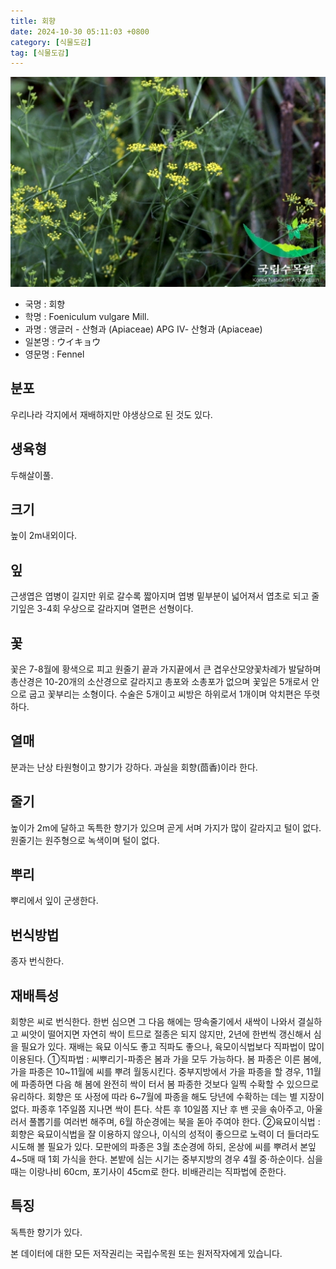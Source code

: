 ```yaml
---
title: 회향
date: 2024-10-30 05:11:03 +0800
category: [식물도감]
tag: [식물도감]
---
```




![회향](/assets/img/fileUpload/plants/basic/Umbelliferae/Foeniculum/8198/1_th2.JPG)
- 국명 : 회향
- 학명 : Foeniculum vulgare Mill.
- 과명 : 앵글러 - 산형과 (Apiaceae) APG Ⅳ- 산형과 (Apiaceae)
- 일본명 : ウイキョウ
- 영문명 : Fennel


## 분포
우리나라 각지에서 재배하지만 야생상으로 된 것도 있다.
## 생육형
두해살이풀.
## 크기
높이 2m내외이다.
## 잎
근생엽은 엽병이 길지만 위로 갈수록 짧아지며 엽병 밑부분이 넓어져서 엽초로 되고 줄기잎은 3-4회 우상으로 갈라지며 열편은 선형이다.
## 꽃
꽃은 7-8월에 황색으로 피고 원줄기 끝과 가지끝에서 큰 겹우산모양꽃차례가 발달하며 총산경은 10-20개의 소산경으로 갈라지고 총포와 소총포가 없으며 꽃잎은 5개로서 안으로 굽고 꽃부리는 소형이다. 수술은 5개이고 씨방은 하위로서 1개이며 악치편은 뚜렷하다.
## 열매
분과는 난상 타원형이고 향기가 강하다. 과실을 회향(茴香)이라 한다.
## 줄기
높이가 2m에 달하고 독특한 향기가 있으며 곧게 서며 가지가 많이 갈라지고 털이 없다. 원줄기는 원주형으로 녹색이며 털이 없다.
## 뿌리
뿌리에서 잎이 군생한다.
## 번식방법
종자 번식한다.
## 재배특성
회향은 씨로 번식한다. 한번 심으면 그 다음 해에는 땅속줄기에서 새싹이 나와서 결실하고 씨앗이 떨어지면 자연히 싹이 트므로 절종은 되지 않지만, 2년에 한번씩 갱신해서 심을 필요가 있다. 재배는 육묘 이식도 좋고 직파도 좋으나, 육모이식법보다 직파법이 많이 이용된다.
①직파법 : 씨뿌리기-파종은 봄과 가을 모두 가능하다. 봄 파종은 이른 봄에, 가을 파종은 10~11월에 씨를 뿌려 월동시킨다. 중부지방에서 가을 파종을 할 경우, 11월에 파종하면 다음 해 봄에 완전히 싹이 터서 봄 파종한 것보다 일찍 수확할 수 있으므로 유리하다. 회향은 또 사정에 따라 6~7월에 파종을 해도 당년에 수확하는 데는 별 지장이 없다. 파종후 1주일쯤 지나면 싹이 튼다. 삭튼 후 10일쯤 지난 후 밴 곳을 솎아주고, 아울러서 풀뽑기를 여러번 해주며, 6월 하순경에는 북을 돋아 주여야 한다.
②육묘이식법 : 회향은 육묘이식법을 잘 이용하지 않으나, 이식의 성적이 좋으므로 노력이 더 들더라도 시도해 볼 필요가 있다. 모판에의 파종은 3월 초순경에 하되, 온상에 씨를 뿌려서 본잎 4~5매 때 1회 가식을 한다. 본밭에 심는 시기는 중부지방의 경우 4월 중·하순이다. 심을 때는 이랑나비 60cm, 포기사이 45cm로 한다. 비배관리는 직파법에 준한다.
## 특징
독특한 향기가 있다.






본 데이터에 대한 모든 저작권리는 국립수목원 또는 원저작자에게 있습니다.
